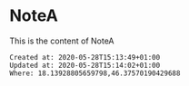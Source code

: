 # NoteA

This is the content of NoteA

    Created at: 2020-05-28T15:13:49+01:00
    Updated at: 2020-05-28T15:14:02+01:00
    Where: 18.13928805659798,46.37570190429688

